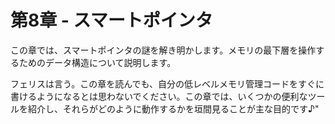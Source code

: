 # 第8章 - スマートポインタ

この章では、スマートポインタの謎を解き明かします。メモリの最下層を操作するためのデータ構造について説明します。

フェリスは言う。この章を読んでも、自分の低レベルメモリ管理コードをすぐに書けるようになるとは思わないでください。この章では、いくつかの便利なツールを紹介し、それらがどのように動作するかを垣間見ることが主な目的です♪"

